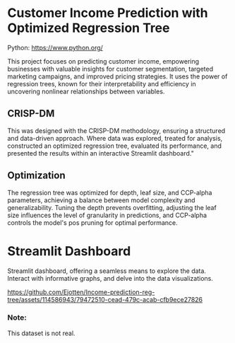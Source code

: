 #  Customer Income Prediction with Optimized Regression Tree
Python: https://www.python.org/

This project focuses on predicting customer income, empowering businesses with valuable insights for customer segmentation, targeted marketing campaigns, and improved pricing strategies. It uses the power of regression trees, known for their interpretability and efficiency in uncovering nonlinear relationships between variables.

## CRISP-DM

This was designed with the CRISP-DM methodology, ensuring a structured and data-driven approach. Where data was explored, treated for analysis, constructed an optimized regression tree, evaluated its performance, and presented the results within an interactive Streamlit dashboard."

## Optimization

The regression tree was optimized for depth, leaf size, and CCP-alpha parameters, achieving a balance between model complexity and generalizability. Tuning the depth prevents overfitting, adjusting the leaf size influences the level of granularity in predictions, and CCP-alpha controls the model's pos pruning for optimal performance.

# Streamlit Dashboard
Streamlit dashboard, offering a seamless means to explore the data. Interact with informative graphs, and delve into the data visualizations.

https://github.com/Ejotten/Income-prediction-reg-tree/assets/114586943/79472510-cead-479c-acab-cfb9ece27826

### Note:
This dataset is not real.

